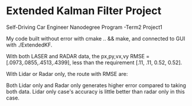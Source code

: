 # Extended Kalman Filter Project 
Self-Driving Car Engineer Nanodegree Program -Term2 Project1 

My code built without error with cmake .. && make, and connected to GUI with ./ExtendedKF. 

With both LASER and RADAR data, the px,py,vx,vy RMSE = [.0973,.0855,.4513,.4399], less than the requirement [.11, .11, 0.52, 0.52]. 

[image1]: ./examples/both.jpg "Both Lidar and Radar"

With Lidar or Radar only, the route with RMSE are:

[image1]: ./examples/lidar_only.jpg "Lidar only"
[image1]: ./examples/radar_only.jpg "Radar only"

Both Lidar only and Radar only generates higher error compared to taking both data. Lidar only case's accuracy is little better than radar only in this case.

